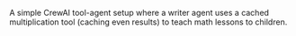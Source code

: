 A simple CrewAI tool-agent setup where a writer agent uses a cached multiplication tool (caching even results) to teach math lessons to children.